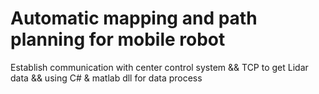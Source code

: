 # Automatic mapping and path planning for mobile robot 
Establish communication with center control system && TCP to get Lidar data && using C# & matlab dll for data process
